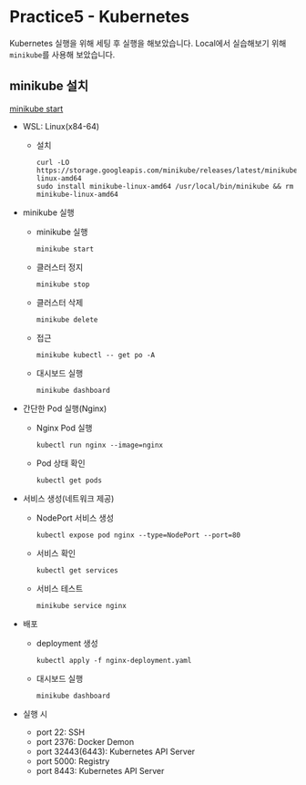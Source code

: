 # Practice5 - Kubernetes 
Kubernetes 실행을 위해 세팅 후 실행을 해보았습니다. Local에서 실습해보기 위해 `minikube`를 사용해 보았습니다.
## minikube 설치

[minikube start](https://minikube.sigs.k8s.io/docs/start/?arch=/windows/x86-64/stable/.exe+download)

- WSL: Linux(x84-64)
    - 설치
        ```shell
        curl -LO https://storage.googleapis.com/minikube/releases/latest/minikube-linux-amd64
        sudo install minikube-linux-amd64 /usr/local/bin/minikube && rm minikube-linux-amd64
        ```
        

- minikube 실행
    - minikube 실행
        
        ```shell
        minikube start
        ```
    - 클러스터 정지
        ```shell
        minikube stop
        ```
    - 클러스터 삭제
        ```shell
        minikube delete
        ```
    - 접근
        
        ```shell
        minikube kubectl -- get po -A
        ```
        
    - 대시보드 실행
        
        ```shell
        minikube dashboard
        ```

- 간단한 Pod 실행(Nginx)

    - Nginx Pod 실행
        ```shell
        kubectl run nginx --image=nginx
        ```
    - Pod 상태 확인
        ```shell
        kubectl get pods
        ```

- 서비스 생성(네트워크 제공)
    - NodePort 서비스 생성
        ```shell
        kubectl expose pod nginx --type=NodePort --port=80
        ```
    
    - 서비스 확인
        ```shell
        kubectl get services
        ```

    - 서비스 테스트
        ```shell
        minikube service nginx
        ```
- 배포
    - deployment 생성
        ```shell
        kubectl apply -f nginx-deployment.yaml
        ```
    - 대시보드 실행
        ```shell
        minikube dashboard
        ```

- 실행 시 
    - port 22: SSH
    - port 2376: Docker Demon
    - port 32443(6443): Kubernetes API Server
    - port 5000: Registry
    - port 8443: Kubernetes API Server